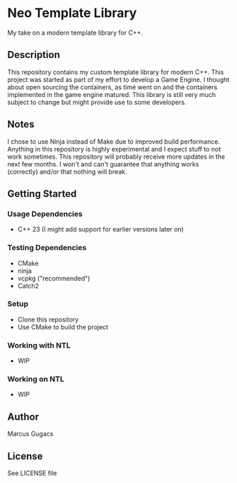 # Neo Template Library
My take on a modern template library for C++. 

## Description
This repository contains my custom template library for modern C++.
This project was started as part of my effort to develop a Game Engine.
I thought about open sourcing the containers, as time went on and the containers implemented in the game engine matured.
This library is still very much subject to change but might provide use to some developers.

## Notes
I chose to use Ninja instead of Make due to improved build performance.
Anything in this repository is highly experimental and I expect stuff to not work sometimes.
This repository will probably receive more updates in the next few months.
I won't and can't guarantee that anything works (correctly) and/or that nothing will break.

## Getting Started
### Usage Dependencies
* C++ 23 (I might add support for earlier versions later on)

### Testing Dependencies
* CMake
* ninja
* vcpkg ("recommended")
* Catch2

### Setup
* Clone this repository
* Use CMake to build the project

### Working with NTL
* WIP

### Working on NTL
* WIP

## Author
Marcus Gugacs

## License
See LICENSE file
